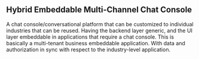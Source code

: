 ## Hybrid Embeddable Multi-Channel Chat Console 

A chat console/conversational platform that can be customized to individual industries that can be reused. Having the backend layer generic, and the UI layer embeddable in applications that require a chat console.
This is basically a multi-tenant business embeddable application. With data and authorization in sync with respect to the industry-level application.
